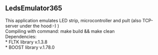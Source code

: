 <h2>LedsEmulator365</h2>
This application emulates LED strip, microcontroller and pult (also TCP-server under the hood:-) ) <br /> 
Compiling with command: make build && make clean <br /> 
Dependencies: <br /> 
* FLTK library v.1.3.8 <br /> 
* BOOST library v.1.78.0
